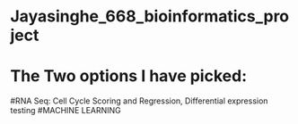 # Jayasinghe_668_bioinformatics_project

# The Two options I have picked: 
  #RNA Seq: Cell Cycle Scoring and Regression, Differential expression testing 
  #MACHINE LEARNING 
